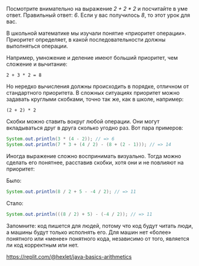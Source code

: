Посмотрите внимательно на выражение *2 + 2 * 2* и посчитайте в уме ответ. Правильный ответ: *6*. Если у вас получилось *8*, то этот урок для вас.

В школьной математике мы изучали понятие «приоритет операции». Приоритет определяет, в какой последовательности должны выполняться операции.

Например, умножение и деление имеют больший приоритет, чем сложение и вычитание:

```
2 + 3 * 2 = 8
```

Но нередко вычисления должны происходить в порядке, отличном от стандартного приоритета. В сложных ситуациях приоритет можно задавать круглыми скобками, точно так же, как в школе, например:

```
(2 + 2) * 2
```

Скобки можно ставить вокруг любой операции. Они могут вкладываться друг в друга сколько угодно раз. Вот пара примеров:

```java
System.out.println(3 * (4 - 2)); // => 6
System.out.println(7 * 3 + (4 / 2) - (8 + (2 - 1))); // => 14
```

Иногда выражение сложно воспринимать визуально. Тогда можно сделать его понятнее, расставив скобки, хотя они и не повлияют на приоритет:

Было:
```java
System.out.println(8 / 2 + 5 - -4 / 2); // => 11
```

Стало:
```java
System.out.println(((8 / 2) + 5) - (-4 / 2)); // => 11
```

Запомните: код пишется для людей, потому что код будут читать люди, а машины будут только исполнять его. Для машин нет «более» понятного или «менее» понятного кода, независимо от того, является ли код корректным или нет.

https://replit.com/@hexlet/java-basics-arithmetics

